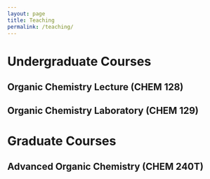 ```yaml
---
layout: page
title: Teaching
permalink: /teaching/
---
```


# Undergraduate Courses

## Organic Chemistry Lecture (CHEM 128)

## Organic Chemistry Laboratory (CHEM 129)

# Graduate Courses

## Advanced Organic Chemistry (CHEM 240T)
